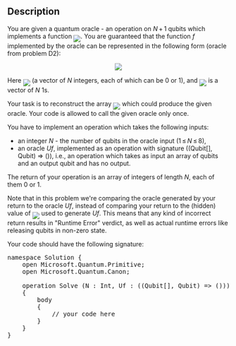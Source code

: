 ## Description

<div><p>You are given a quantum oracle - an operation on <span class="tex-span"><i>N</i> + 1</span> qubits which implements a function <img align="middle" class="tex-formula" src="file://Y0avX4rL.png" style="max-width: 100.0%;max-height: 100.0%;">. You are guaranteed that the function <span class="tex-span"><i>f</i></span> implemented by the oracle can be represented in the following form (oracle from problem D2):</p><center class="tex-equation"><img align="middle" class="tex-formula" src="file://BR1JE8Mw.png" style="max-width: 100.0%;max-height: 100.0%;"></center><p>Here <img align="middle" class="tex-formula" src="file://jnlq0Pll.png" style="max-width: 100.0%;max-height: 100.0%;"> (a vector of <span class="tex-span"><i>N</i></span> integers, each of which can be 0 or 1), and <img align="middle" class="tex-formula" src="file://oAdBZXbI.png" style="max-width: 100.0%;max-height: 100.0%;"> is a vector of <span class="tex-span"><i>N</i></span> 1s.</p><p>Your task is to reconstruct the array <img align="middle" class="tex-formula" src="file://ClhfCi1f.png" style="max-width: 100.0%;max-height: 100.0%;"> which could produce the given oracle. Your code is allowed to call the given oracle only once.</p><p>You have to implement an operation which takes the following inputs:</p><ul><li> an integer <span class="tex-span"><i>N</i></span> - the number of qubits in the oracle input (<span class="tex-span">1 ≤ <i>N</i> ≤ 8</span>),</li><li> an oracle <span class="tex-span"><i>Uf</i></span>, implemented as an operation with signature <span class="tex-font-style-tt">((Qubit[], Qubit) =&gt; ())</span>, i.e., an operation which takes as input an array of qubits and an output qubit and has no output.</li></ul><p>The return of your operation is an array of integers of length <span class="tex-span"><i>N</i></span>, each of them 0 or 1.</p><p>Note that in this problem we're comparing the oracle generated by your return to the oracle <span class="tex-span"><i>Uf</i></span>, instead of comparing your return to the (hidden) value of <img align="middle" class="tex-formula" src="file://hw1rBFBj.png" style="max-width: 100.0%;max-height: 100.0%;"> used to generate <span class="tex-span"><i>Uf</i></span>. This means that any kind of incorrect return results in "Runtime Error" verdict, as well as actual runtime errors like releasing qubits in non-zero state.</p><p>Your code should have the following signature:</p><pre class="verbatim">namespace Solution {<br>    open Microsoft.Quantum.Primitive;<br>    open Microsoft.Quantum.Canon;<br><br>    operation Solve (N : Int, Uf : ((Qubit[], Qubit) =&gt; ())) : Int[]<br>    {<br>        body<br>        {<br>            // your code here<br>        }<br>    }<br>}</pre></div>
